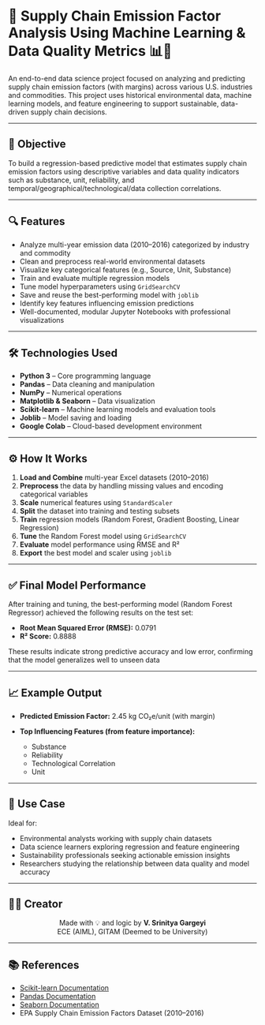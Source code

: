 # 🔗 Supply Chain Emission Factor Analysis Using Machine Learning & Data Quality Metrics 📊🌱

An end-to-end data science project focused on analyzing and predicting supply chain emission factors (with margins) across various U.S. industries and commodities. This project uses historical environmental data, machine learning models, and feature engineering to support sustainable, data-driven supply chain decisions.

---

## 🎯 Objective

To build a regression-based predictive model that estimates supply chain emission factors using descriptive variables and data quality indicators such as substance, unit, reliability, and temporal/geographical/technological/data collection correlations.

---

## 🔍 Features

* Analyze multi-year emission data (2010–2016) categorized by industry and commodity
* Clean and preprocess real-world environmental datasets
* Visualize key categorical features (e.g., Source, Unit, Substance)
* Train and evaluate multiple regression models
* Tune model hyperparameters using `GridSearchCV`
* Save and reuse the best-performing model with `joblib`
* Identify key features influencing emission predictions
* Well-documented, modular Jupyter Notebooks with professional visualizations

---

## 🛠️ Technologies Used

* **Python 3** – Core programming language
* **Pandas** – Data cleaning and manipulation
* **NumPy** – Numerical operations
* **Matplotlib & Seaborn** – Data visualization
* **Scikit-learn** – Machine learning models and evaluation tools
* **Joblib** – Model saving and loading
* **Google Colab** – Cloud-based development environment

---

## ⚙️ How It Works

1. **Load and Combine** multi-year Excel datasets (2010–2016)
2. **Preprocess** the data by handling missing values and encoding categorical variables
3. **Scale** numerical features using `StandardScaler`
4. **Split** the dataset into training and testing subsets
5. **Train** regression models (Random Forest, Gradient Boosting, Linear Regression)
6. **Tune** the Random Forest model using `GridSearchCV`
7. **Evaluate** model performance using RMSE and R²
8. **Export** the best model and scaler using `joblib`

---

## ✅ Final Model Performance

After training and tuning, the best-performing model (Random Forest Regressor) achieved the following results on the test set:

* **Root Mean Squared Error (RMSE):** 0.0791
* **R² Score:** 0.8888
  
 These results indicate strong predictive accuracy and low error, confirming that the model generalizes well to unseen data

---

## 📈 Example Output

* **Predicted Emission Factor:** 2.45 kg CO₂e/unit (with margin)
* **Top Influencing Features (from feature importance):**

  * Substance
  * Reliability
  * Technological Correlation
  * Unit

---

## 📌 Use Case

Ideal for:

* Environmental analysts working with supply chain datasets
* Data science learners exploring regression and feature engineering
* Sustainability professionals seeking actionable emission insights
* Researchers studying the relationship between data quality and model accuracy

---

## 🙋‍♀️ Creator

<div align="center">  
Made with 💡 and logic by <b>V. Srinitya Gargeyi</b>  
<br>  
ECE (AIML), GITAM (Deemed to be University)  
</div>

---

## 📚 References

* [Scikit-learn Documentation](https://scikit-learn.org/stable/)
* [Pandas Documentation](https://pandas.pydata.org/docs/)
* [Seaborn Documentation](https://seaborn.pydata.org/)
* EPA Supply Chain Emission Factors Dataset (2010–2016)
